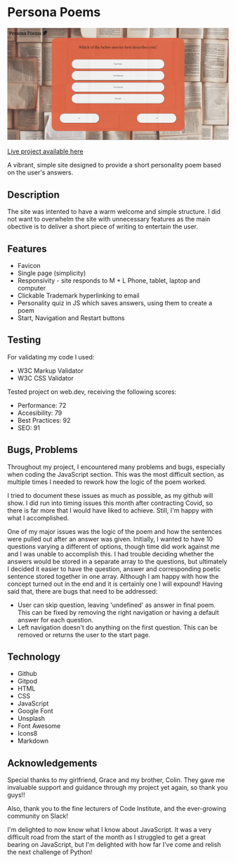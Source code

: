# Persona Poems
![Hero Image](./assets/images/readme-image.png)

[Live project available here](http://ian-downey.xyz/persona-poems)



A vibrant, simple site designed to provide a short personality poem based on the user's answers. 

## Description

The site was intented to have a warm welcome and simple structure. I did not want to overwhelm the site with unnecessary features as the main obective is to deliver a short piece of writing to entertain the user. 
  
## Features
 
 - Favicon
 - Single page (simplicity)
 - Responsivity - site responds to M + L Phone, tablet, laptop and computer
 - Clickable Trademark hyperlinking to email
 - Personality quiz in JS which saves answers, using them to create a poem
 - Start, Navigation and Restart buttons


## Testing

For validating my code I used:

- W3C Markup Validator
- W3C CSS Validator

Tested project on web.dev, receiving the following scores:

- Performance: 72 
- Accesibility: 79
- Best Practices: 92 
- SEO: 91

## Bugs, Problems

Throughout my project, I encountered many problems and bugs, especially when coding the JavaScript section. This was the most difficult section, as multiple times I needed to rework how the logic of the poem worked.

I tried to document these issues as much as possible, as my github will show. I did run into timing issues this month after contracting Covid, so there is far more that I would have liked to achieve. Still, I'm happy with what I accomplished.

One of my major issues was the logic of the poem and how the sentences were pulled out after an answer was given. Initially, I wanted to have 10 questions varying a different of options, though time did work against me and I was unable to accomplish this. I had trouble deciding whether the answers would be stored in a separate array to the questions, but ultimately I decided it easier to have the question, answer and corresponding poetic sentence stored together in one array. Although I am happy with how the concept turned out in the end and it is certainly one I will expound! Having said that, there are bugs that need to be addressed: 

- User can skip question, leaving 'undefined' as answer in final poem. This can be fixed by removing the right navigation or having a default answer for each question.
- Left navigation doesn't do anything on the first question. This can be removed or returns the user to the start page. 

## Technology

- Github
- Gitpod
- HTML
- CSS 
- JavaScript
- Google Font
- Unsplash
- Font Awesome
- Icons8
- Markdown

## Acknowledgements

Special thanks to my girlfriend, Grace and my brother, Colin. They gave me invaluable support and guidance through my project yet again, so thank you guys!!

Also, thank you to the fine lecturers of Code Institute, and the ever-growing community on Slack!

I'm delighted to now know what I know about JavaScript. It was a very difficult road from the start of the month as I struggled to get a great bearing on JavaScript, but I'm delighted with how far I've come and relish the next challenge of Python! 
